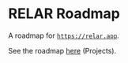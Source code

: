 # RELAR Roadmap
A roadmap for [`https://relar.app`](https://relar.app).

See the roadmap [here](https://github.com/jsmith/relar-roadmap/projects/1) (Projects).
